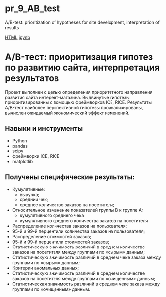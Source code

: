 # pr_9_AB_test
A/B-test: prioritization of hypotheses for site development, interpretation of results

[HTML](https://github.com/AlexPredelin/Portfolio/blob/main/pr_9_AB_test/pr_9_AB_test.html) [ipynb](https://github.com/AlexPredelin/Portfolio/blob/main/pr_9_AB_test/pr_9_AB_test.ipynb)

# A/B-тест: приоритизация гипотез по развитию сайта, интерпретация результатов

Проект выполнен с целью определения приоритетного направления развития сайта интерент-магазина.
Выдвинутые гипотезы приоритизированны с помощью фреймворков ICE, RICE. 
Результаты A/B-тест наиболее перспективной гипотезы проанализированы, вычислен ожидаемый экономический эффект изменений.

## Навыки и инструменты

- Python 
- pandas 
- scipy 
- фреймворки ICE, RICE
- matplotlib 

## Получены специфические результаты:
- Кумулятивные:
	- выручка;
	- средний чек;
	- среднее количество заказов на посетителя;
- Относительное изменение показателей группы B к группе A:
	- кумулятивного среднего чека
	- кумулятивного среднего количества заказов на посетителя
- Распределение количества заказов на пользователя;
- 95-й и 99-й перцентили количества заказов на пользователя;
- Распределение стоимостей заказов;
- 95-й и 99-й перцентили стоимостей заказов;
- Статистическую значимость различий в среднем количестве заказов на посетителя между группами по «сырым» данным;
- Статистическую значимость различий в среднем чеке заказа между группами по «сырым» данным;
- Критерии аномальных данных;
- Статистическую значимость различий в среднем количестве заказов на посетителя между группами по «очищенным» данным;
- Статистическая значимость различий в среднем чеке заказа между группами по «очищенным» данным.
